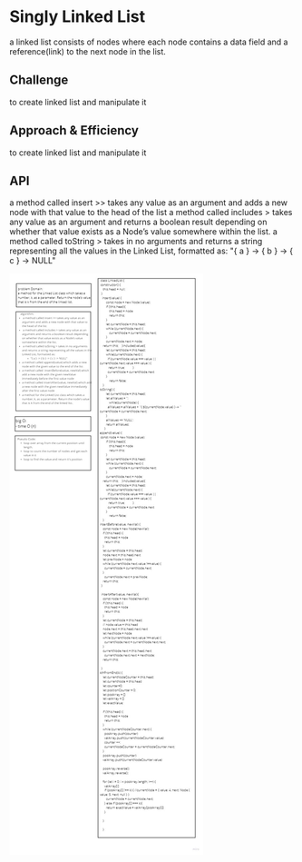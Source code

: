 # Singly Linked List
a linked list consists of nodes where each node contains a data field and a reference(link) to the next node in the list.

## Challenge
to create linked list and manipulate it


## Approach & Efficiency
to create linked list and manipulate it

## API
 a method called insert >> takes any value as an argument and adds a new node with that value to the head of the list
 a method called includes > takes any value as an argument and returns a boolean result depending on whether that value exists as a Node’s value somewhere within the list.
 a method called toString > takes in no arguments and returns a string representing all the values in the Linked List, formatted as:
"{ a } -> { b } -> { c } -> NULL"

![](LinkedList.jpg)